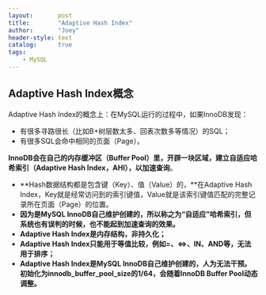 ```yaml
---
layout:       post
title:        "Adaptive Hash Index"
author:       "Joey"
header-style: text
catalog:      true
tags:
    - MySQL
---
```

## Adaptive Hash Index概念

Adaptive Hash Index的概念上：在MySQL运行的过程中，如果InnoDB发现：

- 有很多寻路很长（比如B+树层数太多、回表次数多等情况）的SQL；
- 有很多SQL会命中相同的页面（Page）。

**InnoDB会在自己的内存缓冲区（Buffer Pool）里，开辟一块区域，建立自适应哈希索引（Adaptive Hash Index，AHI），以加速查询**。

- **Hash数据结构都是包含键（Key）、值（Value）的，**在Adaptive Hash Index，Key就是经常访问到的索引键值，Value就是该索引键值匹配的完整记录所在页面（Page）的位置。
- **因为是MySQL InnoDB自己维护创建的，所以称之为“自适应”哈希索引，但系统也有误判的时候，也不能起到加速查询的效果。**
- **Adaptive Hash Index是内存结构，非持久化；**
- **Adaptive Hash Index只能用于等值比较，例如=、<=>、IN、AND等，无法用于排序；**
- **Adaptive Hash Index是MySQL InnoDB自己维护创建的，人为无法干预。初始化为innodb_buffer_pool_size的1/64，会随着InnoDB Buffer Pool动态调整。**